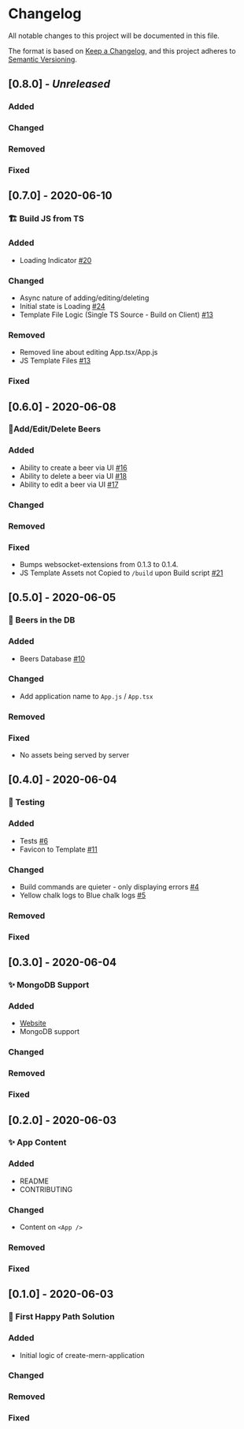 # Changelog

All notable changes to this project will be documented in this file.

The format is based on [Keep a Changelog](https://keepachangelog.com/en/1.0.0/),
and this project adheres to [Semantic Versioning](https://semver.org/spec/v2.0.0.html).

## [0.8.0] - _Unreleased_

### Added

### Changed

### Removed

### Fixed

## [0.7.0] - 2020-06-10

### 🏗️ Build JS from TS

### Added

- Loading Indicator [#20](https://github.com/alexlee-dev/create-mern-application/issues/20)

### Changed

- Async nature of adding/editing/deleting
- Initial state is Loading [#24](https://github.com/alexlee-dev/create-mern-application/issues/24)
- Template File Logic (Single TS Source - Build on Client) [#13](https://github.com/alexlee-dev/create-mern-application/issues/13)

### Removed

- Removed line about editing App.tsx/App.js
- JS Template Files [#13](https://github.com/alexlee-dev/create-mern-application/issues/13)

### Fixed

## [0.6.0] - 2020-06-08

### 🍻Add/Edit/Delete Beers

### Added

- Ability to create a beer via UI [#16](https://github.com/alexlee-dev/create-mern-application/issues/16)
- Ability to delete a beer via UI [#18](https://github.com/alexlee-dev/create-mern-application/issues/18)
- Ability to edit a beer via UI [#17](https://github.com/alexlee-dev/create-mern-application/issues/17)

### Changed

### Removed

### Fixed

- Bumps websocket-extensions from 0.1.3 to 0.1.4.
- JS Template Assets not Copied to `/build` upon Build script [#21](https://github.com/alexlee-dev/create-mern-application/issues/21)

## [0.5.0] - 2020-06-05

### 🍻 Beers in the DB

### Added

- Beers Database [#10](https://github.com/alexlee-dev/create-mern-application/issues/10)

### Changed

- Add application name to `App.js` / `App.tsx`

### Removed

### Fixed

- No assets being served by server

## [0.4.0] - 2020-06-04

### 🧪 Testing

### Added

- Tests [#6](https://github.com/alexlee-dev/create-mern-application/issues/6)
- Favicon to Template [#11](https://github.com/alexlee-dev/create-mern-application/issues/11)

### Changed

- Build commands are quieter - only displaying errors [#4](https://github.com/alexlee-dev/create-mern-application/issues/4)
- Yellow chalk logs to Blue chalk logs [#5](https://github.com/alexlee-dev/create-mern-application/issues/5)

### Removed

### Fixed

## [0.3.0] - 2020-06-04

### ✨ MongoDB Support

### Added

- [Website](https://create-mern-application.herokuapp.com/)
- MongoDB support

### Changed

### Removed

### Fixed

## [0.2.0] - 2020-06-03

### ✨ App Content

### Added

- README
- CONTRIBUTING

### Changed

- Content on `<App />`

### Removed

### Fixed

## [0.1.0] - 2020-06-03

### 🚀 First Happy Path Solution

### Added

- Initial logic of create-mern-application

### Changed

### Removed

### Fixed
